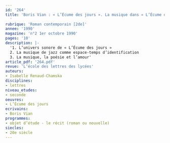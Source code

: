 ```yaml
---
id: '264'
title: 'Boris Vian : « L’Écume des jours ». La musique dans « L’Écume des jours »
  '
rubrique: 'Roman contemporain [2de]'
annee: '1990'
magazine: 'n°2 1er octobre 1990'
pages: '10'
description: |-
  '1. L’univers sonore de « L’Écume des jours »
  2. La musique de jazz comme espace-temps d’identification
  3. La musique, la poésie et l’amour'
article_pdf: '264.pdf'
revue: 'L’école des lettres des lycées'
auteurs:
- Isabelle Renaud-Chamska
disciplines:
- lettres
niveau_etudes:
- seconde
oeuvres:
- L’Écume des jours
ecrivains:
- Boris Vian
programmes:
- objet d’étude - le récit (roman ou nouvelle)
siecles:
- 20e siècle
---
```

